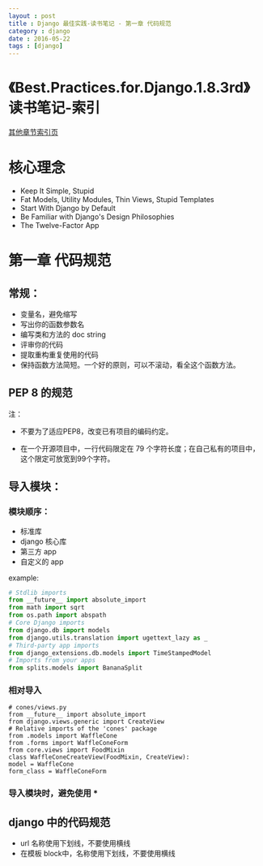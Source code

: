 ```yaml
---
layout : post
title : Django 最佳实践-读书笔记 - 第一章 代码规范 
category : django
date : 2016-05-22
tags : [django]
---
```


# 《Best.Practices.for.Django.1.8.3rd》 读书笔记-索引

[其他章节索引页](2016-05-22-Best.Practices.for.Django.1.8.3rd-Index.html)

# 核心理念

- Keep It Simple, Stupid
- Fat Models, Utility Modules, Thin Views, Stupid Templates
- Start With Django by Default
- Be Familiar with Django's Design Philosophies
- The Twelve-Factor App

# 第一章 代码规范

## 常规：

- 变量名，避免缩写
- 写出你的函数参数名
- 编写类和方法的 doc string 
- 评审你的代码
- 提取重构重复使用的代码
- 保持函数方法简短。一个好的原则，可以不滚动，看全这个函数方法。

## PEP 8 的规范

注：
 - 不要为了适应PEP8，改变已有项目的编码约定。

 - 在一个开源项目中，一行代码限定在 79 个字符长度；在自己私有的项目中，这个限定可放宽到99个字符。

## 导入模块：


### 模块顺序：

- 标准库
- django 核心库
- 第三方 app 
- 自定义的 app

example:

```python
# Stdlib imports
from __future__ import absolute_import
from math import sqrt
from os.path import abspath
# Core Django imports
from django.db import models
from django.utils.translation import ugettext_lazy as _
# Third-party app imports
from django_extensions.db.models import TimeStampedModel
# Imports from your apps
from splits.models import BananaSplit
```

### 相对导入

```
# cones/views.py
from __future__ import absolute_import
from django.views.generic import CreateView
# Relative imports of the 'cones' package
from .models import WaffleCone
from .forms import WaffleConeForm
from core.views import FoodMixin
class WaffleConeCreateView(FoodMixin, CreateView):
model = WaffleCone
form_class = WaffleConeForm
```

### 导入模块时，避免使用 * 


## django 中的代码规范

- url 名称使用下划线，不要使用横线
- 在模板 block中，名称使用下划线，不要使用横线


